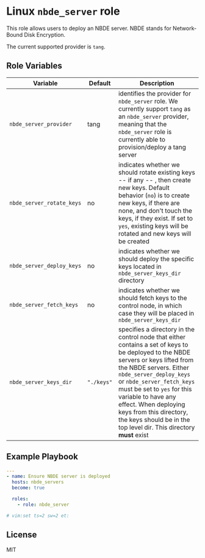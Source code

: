 Linux `nbde_server` role
======================

This role allows users to deploy an NBDE server. NBDE stands for Network-Bound Disk Encryption.

The current supported provider is `tang`.

Role Variables
--------------

| **Variable** | **Default** | **Description** |
|----------|-------------|------|
| `nbde_server_provider` | tang | identifies the provider for `nbde_server` role. We currently support `tang` as an `nbde_server` provider, meaning that the `nbde_server` role is currently able to provision/deploy a tang server
| `nbde_server_rotate_keys`| no | indicates whether we should rotate existing keys -- if any -- , then create new keys. Default behavior (`no`) is to create new keys, if there are none, and don't touch the keys, if they exist. If set to `yes`, existing keys will be rotated and new keys will be created
|`nbde_server_deploy_keys`| no |indicates whether we should deploy the specific keys located in `nbde_server_keys_dir` directory
|`nbde_server_fetch_keys`| no | indicates whether we should fetch keys to the control node, in which case they will be placed in `nbde_server_keys_dir`
|`nbde_server_keys_dir`|`"./keys"`| specifies a directory in the control node that either contains a set of keys to be deployed to the NBDE servers or keys lifted from the NBDE servers. Either `nbde_server_deploy_keys` or `nbde_server_fetch_keys` must be set to `yes` for this variable to have any effect. When deploying keys from this directory, the keys should be in the top level dir. This directory **must** exist

Example Playbook
----------------

```yaml
---
- name: Ensure NBDE server is deployed
  hosts: nbde_servers
  become: true

  roles:
    - role: nbde_server

# vim:set ts=2 sw=2 et:
```

License
-------

MIT
